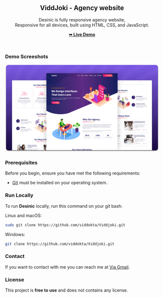 <div align="center">

  <h2 align="center">ViddJoki - Agency website</h2>

  Desinic is fully responsive agency website, <br />Responsive for all devices, built using HTML, CSS, and JavaScript.

  <a href="https://viddjoki.vercel.app/"><strong>➥ Live Demo</strong></a>

</div>

<br />

### Demo Screeshots

![Desinic Desktop Demo](./readme-images/desktop.png "Desktop Demo")

### Prerequisites

Before you begin, ensure you have met the following requirements:

* [Git](https://git-scm.com/downloads "Download Git") must be installed on your operating system.

### Run Locally

To run **Desinic** locally, run this command on your git bash:

Linux and macOS:

```bash
sudo git clone https://github.com/viddokta/Viddjoki.git
```

Windows:

```bash
git clone https://github.com/viddokta/Viddjoki.git
```

### Contact

If you want to contact with me you can reach me at [Via Gmail](mailto:davidokta56@gmail.com?).

### License

This project is **free to use** and does not contains any license.
